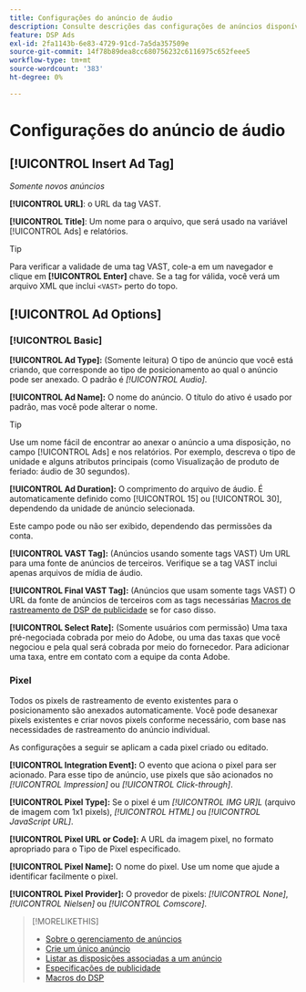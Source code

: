 ```yaml
---
title: Configurações do anúncio de áudio
description: Consulte descrições das configurações de anúncios disponíveis para anúncios em áudio.
feature: DSP Ads
exl-id: 2fa1143b-6e83-4729-91cd-7a5da357509e
source-git-commit: 14f78b89dea8cc680756232c6116975c652feee5
workflow-type: tm+mt
source-wordcount: '383'
ht-degree: 0%

---
```


# Configurações do anúncio de áudio

## [!UICONTROL Insert Ad Tag]

*Somente novos anúncios*

**[!UICONTROL URL]**: o URL da tag VAST.

**[!UICONTROL Title]**: Um nome para o arquivo, que será usado na variável [!UICONTROL Ads] e relatórios.

>[!TIP]
>
> Para verificar a validade de uma tag VAST, cole-a em um navegador e clique em **[!UICONTROL Enter]** chave. Se a tag for válida, você verá um arquivo XML que inclui `<VAST>` perto do topo.

## [!UICONTROL Ad Options]

### [!UICONTROL Basic]

**[!UICONTROL Ad Type]:** (Somente leitura) O tipo de anúncio que você está criando, que corresponde ao tipo de posicionamento ao qual o anúncio pode ser anexado. O padrão é *[!UICONTROL Audio]*.

**[!UICONTROL Ad Name]:** O nome do anúncio. O título do ativo é usado por padrão, mas você pode alterar o nome.

>[!TIP]
>
> Use um nome fácil de encontrar ao anexar o anúncio a uma disposição, no campo [!UICONTROL Ads] e nos relatórios. Por exemplo, descreva o tipo de unidade e alguns atributos principais (como Visualização de produto de feriado: áudio de 30 segundos).

**[!UICONTROL Ad Duration]:** O comprimento do arquivo de áudio. É automaticamente definido como [!UICONTROL 15] ou [!UICONTROL 30], dependendo da unidade de anúncio selecionada.

Este campo pode ou não ser exibido, dependendo das permissões da conta.

**[!UICONTROL VAST Tag]:** (Anúncios usando somente tags VAST) Um URL para uma fonte de anúncios de terceiros. Verifique se a tag VAST inclui apenas arquivos de mídia de áudio.

**[!UICONTROL Final VAST Tag]:** (Anúncios que usam somente tags VAST) O URL da fonte de anúncios de terceiros com as tags necessárias [Macros de rastreamento de DSP de publicidade](/help/dsp/campaign-management/macros.md) se for caso disso.

**[!UICONTROL Select Rate]:** (Somente usuários com permissão) Uma taxa pré-negociada cobrada por meio do Adobe, ou uma das taxas que você negociou e pela qual será cobrada por meio do fornecedor. Para adicionar uma taxa, entre em contato com a equipe da conta Adobe.

### Pixel

Todos os pixels de rastreamento de evento existentes para o posicionamento são anexados automaticamente. Você pode desanexar pixels existentes e criar novos pixels conforme necessário, com base nas necessidades de rastreamento do anúncio individual.

As configurações a seguir se aplicam a cada pixel criado ou editado.

**[!UICONTROL Integration Event]:** O evento que aciona o pixel para ser acionado. Para esse tipo de anúncio, use pixels que são acionados no *[!UICONTROL Impression]* ou *[!UICONTROL Click-through]*.

**[!UICONTROL Pixel Type]:** Se o pixel é um *[!UICONTROL IMG UR]L* (arquivo de imagem com 1x1 pixels), *[!UICONTROL HTML]* ou *[!UICONTROL JavaScript URL]*.

**[!UICONTROL Pixel URL or Code]:** A URL da imagem pixel, no formato apropriado para o Tipo de Pixel especificado.

**[!UICONTROL Pixel Name]:** O nome do pixel. Use um nome que ajude a identificar facilmente o pixel.

**[!UICONTROL Pixel Provider]:** O provedor de pixels: *[!UICONTROL None]*, *[!UICONTROL Nielsen]* ou *[!UICONTROL Comscore]*.

>[!MORELIKETHIS]
>
>* [Sobre o gerenciamento de anúncios](ad-about.md)
>* [Crie um único anúncio](ad-create.md)
>* [Listar as disposições associadas a um anúncio](/help/dsp/campaign-management/ads/ad-list-placements.md)
>* [Especificações de publicidade](ad-specs.md)
>* [Macros do DSP](/help/dsp/campaign-management/macros.md)

